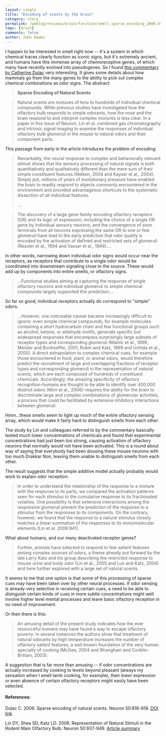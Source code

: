 ```yaml
---
layout: single 
title: "Encoding of scents by the brain" 
category: story
permalink: /weblog/reviews/brain/function/smell_sparse_encoding_2006.html
tags: [brain] 
comments: false 
author: John Hawks 
---
```



<p>
I happen to be interested in smell right now -- it's a system in which chemical traces clearly function as iconic signs, but it's extremely ancient, and humans have this immense array of chemoreceptive genes, of which many have recently evolved into pseudogenes. So I found <a href="http://dx.doi.org/10.1016/j.neuron.2006.06.002">this commentary by Catherine Dulac</a> very interesting. It gives some details about how mammals go from the many genes to the ability to pick out complex chemical combinations as odor signs. The abstract: 
</p>

<blockquote><b>Sparse Encoding of Natural Scents</b></blockquote>

<blockquote>Natural scents are mixtures of tens to hundreds of individual chemical compounds. While previous studies have investigated how the olfactory bulb responds to simple odorants, how the nose and the brain respond to and interpret complex mixtures is less clear. In a paper in this issue of Neuron, Lin et al. combined gas chromatography and intrinsic signal imaging to examine the responses of individual olfactory bulb glomeruli in the mouse to natural odors and their component parts. </blockquote>

<p>
This passage from early in the article introduces the problem of encoding: 
</p>

<blockquote>Remarkably, the neural response to complex and behaviorally relevant stimuli shows that the sensory processing of natural signals is both quantitatively and qualitatively different than the mere sum of their simple constituent features (Nelken, 2004 and Kayser et al., 2004). Simply put, millions of years of evolutionary pressure have enabled the brain to readily respond to objects commonly encountered in the environment and provided advantageous shortcuts to the systematic dissection of all individual features.</blockquote>

<blockquote>...</blockquote>

<blockquote>The discovery of a large gene family encoding olfactory receptors (OR) and its logic of expression, including the choice of a single OR gene by individual sensory neurons, and the convergence of axon terminals from all neurons expressing the same OR to one or few glomeruli have lead to the early prediction that odor quality is encoded by the activation of defined and restricted sets of glomeruli (Ressler et al., 1994 and Vassar et al., 1994)....</blockquote>

<p>
In other words, narrowing down individual odor signs would occur near the receptors, as receptors that contribute to a single odor would be coordinated into downstream signaling close to the source. These would add up by components into entire smells, or olfactory signs. 
</p>

<blockquote>...Functional studies aiming at capturing the response of single olfactory neurons and individual glomeruli to simple chemical compounds largely supported this prediction....</blockquote>

<p>
So far so good; individual receptors actually do correspond to "simple" odors. 
</p>

<blockquote>...However, one noticeable caveat became increasingly difficult to ignore: even simple chemical compounds, for example molecules containing a short hydrocarbon chain and few functional groups such as alcohol, ketone, or aldehyde motifs, generate specific but widespread responses that encompass surprisingly large subsets of receptor types and corresponding glomeruli (Malnic et al., 1999, Meister and Bonhoeffer, 2001, Rubin and Katz, 1999 and Uchida et al., 2000). A direct extrapolation to complex chemical cues, for example those encountered in food, plant, or animal odors, would therefore predict the recruitment of large and overlapping fractions of receptor types and corresponding glomeruli in the representation of natural scents, which are each composed of hundreds of constituent chemicals. Accordingly, the amazing specificity of olfactory recognition-humans are thought to be able to identify over 400,000 distinct odors (Mori et al., 2006)-requires the ability for the brain to discriminate large and complex combinations of glomerular activities, a process that could be facilitated by extensive inhibitory interactions between glomeruli.</blockquote>

<p>
Hmm...these smells seem to light up much of the entire olfactory sensing array, which would make it fairly hard to distinguish smells from each other. 
</p>

<p>
The study by Lin and colleagues referred to by the commentary basically tested much lower concentrations of chemicals and found that experimental concentrations had just been too strong, causing activation of olfactory neurons that normally would not have been activated. This is a round about way of saying that everybody had been dousing these mouse neurons with too much Drakkar Noir, leaving them unable to distinguish smells from each other. 
</p>

<p>
The result suggests that the simple additive model actually probably would work to explain odor reception: 
</p>

<blockquote>In order to understand the relationship of the response to a mixture with the response to its parts, we compared the activation patterns seen for each stimulus to the cumulative response to its fractionated volatiles. One possibility is that extensive interactions among the responsive glomeruli prevent the prediction of the response to a stimulus from the responses to its components. On the contrary, however, we found that the response to a natural stimulus closely matches a linear summation of the responses to its monomolecular elements (Lin et al. 2006:941).</blockquote>

<p>
What about humans, and our many deactivated receptor genes? 
</p>

<blockquote>Further, animals have selected to respond to few salient features among complex sources of odors, a theme already put forward by the late Larry Katz and his group describing the restricted response to mouse urine and body odor (Lin et al., 2005 and Luo and Katz, 2004) and here further explored with a large set of natural scents.</blockquote>

<p>
It seems to me that one option is that some of this processing of sparse cues may have been taken over by other neural processes. If odor sensing is already very selective in receiving certain cues, a need to be able to disinguish certain kinds of cues in more subtle concentrations might well involve higher level mental processes and leave basic olfactory reception in no need of improvement. 
</p>

<p>
Or then there is this: 
</p>

<blockquote>An amusing detail of the present study indicates how the ever resourceful humans may have found a way to escape olfactory poverty: in several instances the authors show that treatment of natural odorants by high temperature increases the number of olfactory salient features, a well known foundation of the very human specialty of cooking (McGee, 2004 and Wrangham and Conklin-Brittain, 2003). </blockquote>

<p>
A suggestion that is far more than amusing -- if odor concentrations are actually increased by cooking to levels beyond pleasant (always my sensation when I smell lamb cooking, for example), then <i>lower</i> expression or even absence of certain olfactory receptors might easily have been selected. 
</p>

<h4>References:</h4>

<p class="cite">Dulac C. 2006. Sparse encoding of natural scents. Neuron 50:816-818. <a href="http://dx.doi.org/10.1016/j.neuron.2006.06.002">DOI link</a></p>

<p class="cite">Lin DY, Shea SD, Katz LD. 2006. Representation of Natural Stimuli in the Rodent Main Olfactory Bulb. Neuron 50:937-949. <a href="http://www.sciencedirect.com/science?_ob=ArticleURL&_udi=B6WSS-4K5YJND-F&_user=443835&_coverDate=06%2F30%2F2006&_rdoc=1&_fmt=summary&_orig=browse&_qd=1&_cdi=7054&_sort=d&_docanchor=&view=c&_acct=C000020958&_version=1&_urlVersion=0&_userid=443835&md5=965a92e6051c4ce7fb545d823ae652ae">Article summary</a></p>


